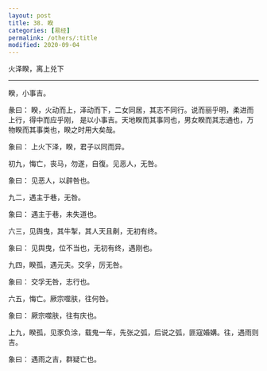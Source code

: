 ```yaml
---
layout: post
title: 38. 睽
categories: [易经]
permalink: /others/:title
modified: 2020-09-04
---
```


火泽睽，离上兑下

---

睽，小事吉。

彖曰： 睽，火动而上，泽动而下，二女同居，其志不同行。说而丽乎明，柔进而上行，得中而应乎刚，
是以小事吉。天地睽而其事同也，男女睽而其志通也，万物睽而其事类也，睽之时用大矣哉。

象曰： 上火下泽，睽，君子以同而异。

初九，悔亡，丧马，勿遂，自復。见恶人，无咎。

象曰： 见恶人，以辟咎也。

九二，遇主于巷，无咎。

象曰： 遇主于巷，未失道也。

六三，见舆曳，其牛掣，其人天且劓，无初有终。

象曰： 见舆曳，位不当也，无初有终，遇刚也。

九四，睽孤，遇元夫。交孚，厉无咎。

象曰： 交孚无咎，志行也。

六五，悔亡。厥宗噬肤，往何咎。

象曰： 厥宗噬肤，往有庆也。

上九，睽孤，见豕负涂，载鬼一车，先张之弧，后说之弧，匪寇婚媾。往，遇雨则吉。

象曰： 遇雨之吉，群疑亡也。
